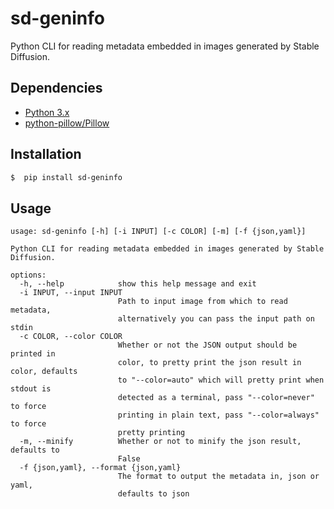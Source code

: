 # sd-geninfo

Python CLI for reading metadata embedded in images generated by Stable Diffusion.

## Dependencies

 - [Python 3.x](https://python.org)
 - [python-pillow/Pillow](https://github.com/python-pillow/Pillow)

## Installation

```sh
$  pip install sd-geninfo
```

## Usage

```
usage: sd-geninfo [-h] [-i INPUT] [-c COLOR] [-m] [-f {json,yaml}]

Python CLI for reading metadata embedded in images generated by Stable Diffusion.

options:
  -h, --help            show this help message and exit
  -i INPUT, --input INPUT
                        Path to input image from which to read metadata,
                        alternatively you can pass the input path on stdin
  -c COLOR, --color COLOR
                        Whether or not the JSON output should be printed in
                        color, to pretty print the json result in color, defaults
                        to "--color=auto" which will pretty print when stdout is
                        detected as a terminal, pass "--color=never" to force
                        printing in plain text, pass "--color=always" to force
                        pretty printing
  -m, --minify          Whether or not to minify the json result, defaults to
                        False
  -f {json,yaml}, --format {json,yaml}
                        The format to output the metadata in, json or yaml,
                        defaults to json
```
